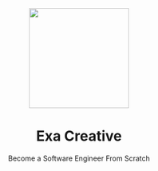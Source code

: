 <div align="center">
    <img width="200" src="https://avatars.githubusercontent.com/u/98628083" />
</div>
<h1 align="center">Exa Creative</h1>
<p align="center">Become a Software Engineer From Scratch</p>
